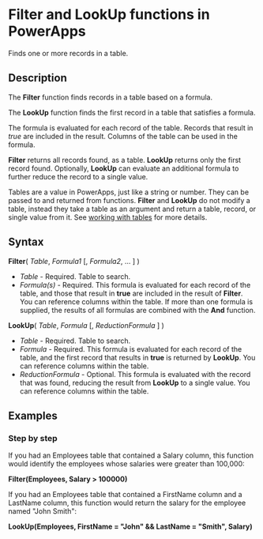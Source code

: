 <properties
	pageTitle="PowerApps: Filter and LookUp functions"
	description="Reference information for the Filter and LookUp function in PowerApps, including syntax and examples"
	services=""
	suite="powerapps"
	documentationCenter="na"
	authors="gregli-msft"
	manager="dwrede"
	editor=""
	tags=""/>

<tags
   ms.service="powerapps"
   ms.devlang="na"
   ms.topic="article"
   ms.tgt_pltfrm="na"
   ms.workload="na"
   ms.date="10/21/2015"
   ms.author="gregli"/>

# Filter and LookUp functions in PowerApps #

Finds one or more records in a table.

## Description ##

The **Filter** function finds records in a table based on a formula.

The **LookUp** function finds the first record in a table that satisfies a formula.

The formula is evaluated for each record of the table.  Records that result in *true* are included in the result.  Columns of the table can be used in the formula.  

**Filter** returns all records found, as a table.  **LookUp** returns only the first record found.  Optionally, **LookUp** can evaluate an additional formula to further reduce the record to a single value.  

Tables are a value in PowerApps, just like a string or number.  They can be passed to and returned from functions.  **Filter** and **LookUp** do not modify a table, instead they take a table as an argument and return a table, record, or single value from it.  See [working with tables](working-with-tables.md) for more details.

## Syntax ##

**Filter**( *Table*, *Formula1* [, *Formula2*, ... ] )

- *Table* - Required. Table to search.
- *Formula(s)* - Required. This formula is evaluated for each record of the table, and those that result in **true** are included in the result of **Filter**.  You can reference columns within the table.  If more than one formula is supplied, the results of all formulas are combined with the **And** function.

**LookUp**( *Table*, *Formula* [, *ReductionFormula* ] )

- *Table* - Required. Table to search.
- *Formula* - Required. This formula is evaluated for each record of the table, and the first record that results in **true** is returned by **LookUp**.  You can reference columns within the table.  
- *ReductionFormula* - Optional. This formula is evaluated with the record that was found, reducing the result from **LookUp** to a single value.  You can reference columns within the table.  

## Examples ##

<!-- TODO: Examples. -->

### Step by step ###

If you had an Employees table that contained a Salary column, this function would identify the employees whose salaries were greater than 100,000:

**Filter(Employees, Salary > 100000)**

If you had an Employees table that contained a FirstName column and a LastName column, this function would return the salary for the employee named "John Smith":

**LookUp(Employees, FirstName = "John" && LastName = "Smith", Salary)**



